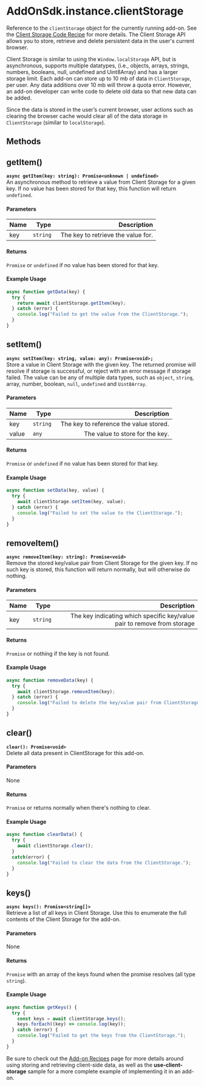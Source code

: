 # AddOnSdk.instance.clientStorage
Reference to the `clientStorage` object for the currently running add-on. See the [Client Storage Code Recipe](../../develop/) for more details. The Client Storage API allows you to store, retrieve and delete persistent data in the user's current browser. 

Client Storage is similar to using the `Window.localStorage` API, but is asynchronous, supports multiple datatypes, (i.e., objects, arrays, strings, numbers, booleans, null, undefined and Uint8Array) and has a larger storage limit. Each add-on can store up to 10 mb of data in `ClientStorage`, per user. Any data additions over 10 mb will throw a quota error. However, an add-on developer can write code to delete old data so that new data can be added.

<InlineAlert slots="text" variant="info"/>

Since the data is stored in the user’s current browser, user actions such as clearing the browser cache would clear all of the data storage in `ClientStorage` (similar to `localStorage`).

## Methods

## getItem()
**`async getItem(key: string): Promise<unknown | undefined>`**<br/>
An asynchronous method to retrieve a value from Client Storage for a given key. If no value has been stored for that key, this function will return `undefined`.

#### Parameters
| Name          | Type      | Description   |
| ------------- | --------- | -----------:  |
| key           | `string ` | The key to retrieve the value for. |


#### Returns 
`Promise` or `undefined` if no value has been stored for that key.

#### Example Usage
```js
async function getData(key) {
  try {
    return await clientStorage.getItem(key);
  } catch (error) {
    console.log("Failed to get the value from the ClientStorage.");
  }
}
```

## setItem()
**`async setItem(key: string, value: any): Promise<void>;`**<br/>
Store a value in Client Storage with the given key. The returned promise will resolve if storage is successful, or reject with an error message if storage failed. The value can be any of multiple data types, such as `object`, `string`, array, number, boolean, `null`, `undefined` and `Uint8Array`.

#### Parameters
| Name          | Type      | Description   |
| ------------- | --------- | -----------:  |
| key           | `string ` | The key to reference the value stored. |
| value         | `any `    | The value to store for the key. |


#### Returns 
`Promise` or `undefined` if no value has been stored for that key.

#### Example Usage
```js
async function setData(key, value) {
  try {
    await clientStorage.setItem(key, value);
  } catch (error) {
    console.log("Failed to set the value to the ClientStorage.");
  }
}
```

## removeItem()
**`async removeItem(key: string): Promise<void>`**<br/>
Remove the stored key/value pair from Client Storage for the given key. If no such key is stored, this function will return normally, but will otherwise do nothing.

#### Parameters
| Name          | Type      | Description   |
| ------------- | --------- | -----------:  |
| key           | `string ` | The key indicating which specific key/value pair to remove from storage|


#### Returns 
`Promise` or nothing if the key is not found.

#### Example Usage
```js
async function removeData(key) {
  try {
    await clientStorage.removeItem(key);
  } catch (error) {
    console.log("Failed to delete the key/value pair from ClientStorage.");
  }
}
```

## clear()
**`clear(): Promise<void>`**<br/>
Delete all data present in ClientStorage for this add-on.

#### Parameters
None

#### Returns 
`Promise` or returns normally when there's nothing to clear.

#### Example Usage
```js
async function clearData() {
  try {
    await clientStorage.clear();
  }
  catch(error) {
    console.log("Failed to clear the data from the ClientStorage.");
  }
}
```

## keys()
**`async keys(): Promise<string[]>`**<br/>
Retrieve a list of all keys in Client Storage. Use this to enumerate the full contents of the Client Storage for the add-on.

#### Parameters
None

#### Returns 
`Promise` with an array of the keys found when the promise resolves (all type `string`).

#### Example Usage
```js
async function getKeys() {
  try {
    const keys = await clientStorage.keys();
    keys.forEach((key) => console.log(key));
  } catch (error) {
    console.log("Failed to get the keys from the ClientStorage.");
  }
}
```

<InlineAlert slots="text" variant="success"/>

Be sure to check out the [Add-on Recipes](../develop/#storing-and-retrieving-client-side-data) page for more details around using storing and retrieving client-side data, as well as the **use-client-storage** sample for a more complete example of implementing it in an add-on.


